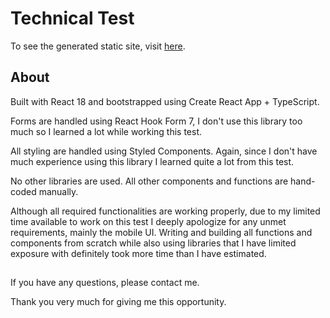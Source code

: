 # Technical Test

To see the generated static site, visit [here](https://technical-test-yoga-prasetya.netlify.app/).

## About

Built with React 18 and bootstrapped using Create React App + TypeScript.

Forms are handled using React Hook Form 7, I don't use this library too much so I learned a lot while working this test.

All styling are handled using Styled Components. Again, since I don't have much experience using this library I learned quite a lot from this test.

No other libraries are used. All other components and functions are hand-coded manually.

Although all required functionalities are working properly, due to my limited time available to work on this test I deeply apologize for any unmet requirements, mainly the mobile UI. Writing and building all functions and components from scratch while also using libraries that I have limited exposure with definitely took more time than I have estimated.

##

If you have any questions, please contact me.

Thank you very much for giving me this opportunity.
